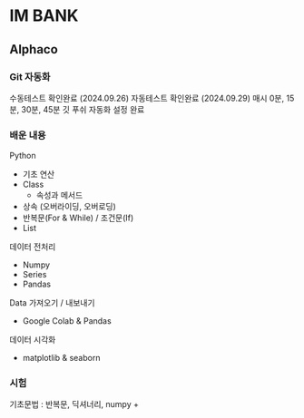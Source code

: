 # IM BANK
## Alphaco

### Git 자동화
수동테스트 확인완료 (2024.09.26)
자동테스트 확인완료 (2024.09.29)
매시 0분, 15분, 30분, 45분 깃 푸쉬 자동화 설정 완료

### 배운 내용
Python 
- 기초 연산
- Class
    + 속성과 메서드
- 상속 (오버라이딩, 오버로딩)
- 반복문(For & While) / 조건문(If)
- List

데이터 전처리
- Numpy
- Series
- Pandas

Data 가져오기 / 내보내기
- Google Colab & Pandas

데이터 시각화
- matplotlib & seaborn 

### 시험 
기초문법 : 반복문, 딕셔너리, numpy + 